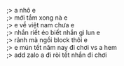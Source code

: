 ;> a nhô e<br>
;> mới tắm xong nà e<br>
;> e về việt nam chưa e<br>
;> nhắn riết éo biết nhắn gì lun e<br>
;> rảnh mà ngồi block thôi e<br>
;> e mún tết năm nay đi chơi vs a hem<br>
;> add zalo a đi ròi tết nhắn đi chơi

